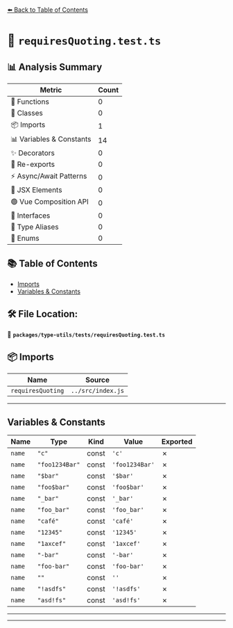 [⬅️ Back to Table of Contents](../../../index.md)

# 📄 `requiresQuoting.test.ts`

## 📊 Analysis Summary

| Metric | Count |
|--------|-------|
| 🔧 Functions | 0 |
| 🧱 Classes | 0 |
| 📦 Imports | 1 |
| 📊 Variables & Constants | 14 |
| ✨ Decorators | 0 |
| 🔄 Re-exports | 0 |
| ⚡ Async/Await Patterns | 0 |
| 💠 JSX Elements | 0 |
| 🟢 Vue Composition API | 0 |
| 📐 Interfaces | 0 |
| 📑 Type Aliases | 0 |
| 🎯 Enums | 0 |

## 📚 Table of Contents

- [Imports](#imports)
- [Variables & Constants](#variables-constants)

## 🛠️ File Location:
📂 **`packages/type-utils/tests/requiresQuoting.test.ts`**

## 📦 Imports

| Name | Source |
|------|--------|
| `requiresQuoting` | `../src/index.js` |


---

## Variables & Constants

| Name | Type | Kind | Value | Exported |
|------|------|------|-------|----------|
| `name` | `"c"` | const | `'c'` | ✗ |
| `name` | `"foo1234Bar"` | const | `'foo1234Bar'` | ✗ |
| `name` | `"$bar"` | const | `'$bar'` | ✗ |
| `name` | `"foo$bar"` | const | `'foo$bar'` | ✗ |
| `name` | `"_bar"` | const | `'_bar'` | ✗ |
| `name` | `"foo_bar"` | const | `'foo_bar'` | ✗ |
| `name` | `"café"` | const | `'café'` | ✗ |
| `name` | `"12345"` | const | `'12345'` | ✗ |
| `name` | `"1axcef"` | const | `'1axcef'` | ✗ |
| `name` | `"-bar"` | const | `'-bar'` | ✗ |
| `name` | `"foo-bar"` | const | `'foo-bar'` | ✗ |
| `name` | `""` | const | `''` | ✗ |
| `name` | `"!asdfs"` | const | `'!asdfs'` | ✗ |
| `name` | `"asd!fs"` | const | `'asd!fs'` | ✗ |


---


---
